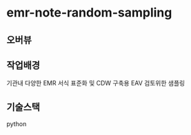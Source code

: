 # emr-note-random-sampling

## 오버뷰

## 작업배경
기관내 다양한 EMR 서식 표준화 및 CDW 구축용 EAV 검토위한 샘플링

## 기술스택
python
